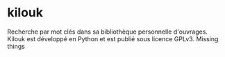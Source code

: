 kilouk
======

Recherche par mot clés dans sa bibliothèque personnelle d'ouvrages. Kilouk est développé en Python et est publié sous licence GPLv3.
Missing things
